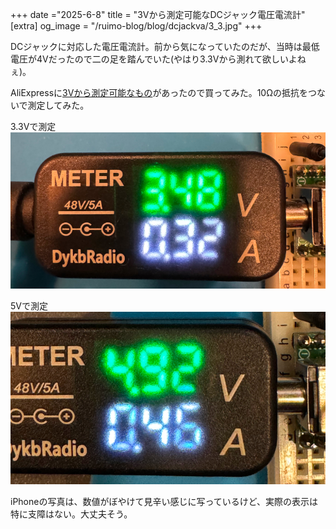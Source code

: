 +++
date ="2025-6-8"
title = "3Vから測定可能なDCジャック電圧電流計"
[extra]
og_image = "/ruimo-blog/blog/dcjackva/3_3.jpg"
+++

DCジャックに対応した電圧電流計。前から気になっていたのだが、当時は最低電圧が4Vだったので二の足を踏んでいた(やはり3.3Vから測れて欲しいよねぇ)。

AliExpressに[3Vから測定可能なもの](https://ja.aliexpress.com/item/1005009056022311.html)があったので買ってみた。10Ωの抵抗をつないで測定してみた。

3.3Vで測定
![3.3V](3_3.jpg)

5Vで測定
![5V](5.jpg)

iPhoneの写真は、数値がぼやけて見辛い感じに写っているけど、実際の表示は特に支障はない。大丈夫そう。
